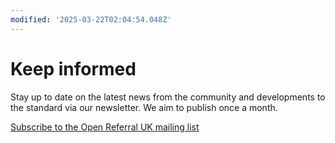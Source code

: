 ```yaml
---
modified: '2025-03-22T02:04:54.048Z'
---
```


# Keep informed

Stay up to date on the latest news from the community and developments to the standard via our newsletter. We aim to publish once a month.

[Subscribe to the Open Referral UK mailing list](https://openreferraluk.us1.list-manage.com/subscribe?u=9cdac16b200ed03ca1159653a&id=00056900bd)
